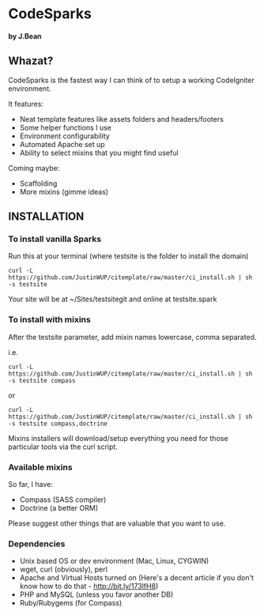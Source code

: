 CodeSparks 
==========
#### by J.Bean

## Whazat?
CodeSparks is the fastest way I can think of to setup a working CodeIgniter environment.

It features:
* Neat template features like assets folders and headers/footers
* Some helper functions I use
* Environment configurability
* Automated Apache set up
* Ability to select mixins that you might find useful

Coming maybe:
* Scaffolding
* More mixins (gimme ideas)

## INSTALLATION

### To install vanilla Sparks
Run this at your terminal (where testsite is the folder to install the domain)

    curl -L  https://github.com/JustinWUP/citemplate/raw/master/ci_install.sh | sh -s testsite

Your site will be at ~/Sites/testsitegit and online at testsite.spark


### To install with mixins
After the testsite parameter, add mixin names lowercase, comma separated.

i.e.

    curl -L  https://github.com/JustinWUP/citemplate/raw/master/ci_install.sh | sh -s testsite compass

or

    curl -L  https://github.com/JustinWUP/citemplate/raw/master/ci_install.sh | sh -s testsite compass,doctrine

Mixins installers will download/setup everything you need for those particular tools via the curl script.

### Available mixins
So far, I have:

* Compass (SASS compiler)
* Doctrine (a better ORM) 

Please suggest other things that are valuable that you want to use.

### Dependencies
* Unix based OS or dev environment (Mac, Linux, CYGWIN) 
* wget, curl (obviously), perl
* Apache and Virtual Hosts turned on (Here's a decent article if you don't know how to do that - http://bit.ly/173lfH8)
* PHP and MySQL (unless you favor another DB)
* Ruby/Rubygems (for Compass)
